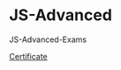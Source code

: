 # JS-Advanced
JS-Advanced-Exams

[Certificate](https://softuni.bg/certificates/details/80405/06b0d552 "Certificate")


